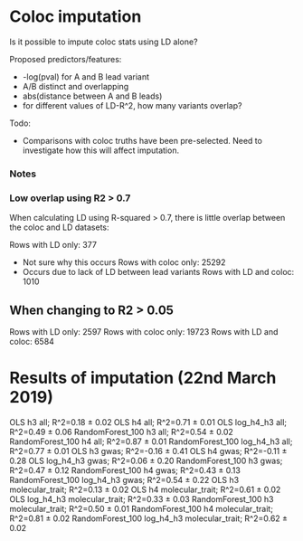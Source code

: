 Coloc imputation
================

Is it possible to impute coloc stats using LD alone?

Proposed predictors/features:
- -log(pval) for A and B lead variant
- A/B distinct and overlapping
- abs(distance between A and B leads)
- for different values of LD-R^2, how many variants overlap?

Todo:
- Comparisons with coloc truths have been pre-selected. Need to investigate how this will affect imputation.


### Notes

### Low overlap using R2 > 0.7

When calculating LD using R-squared > 0.7, there is little overlap between the coloc and LD datasets:

Rows with LD only:  377
- Not sure why this occurs
Rows with coloc only:  25292
- Occurs due to lack of LD between lead variants
Rows with LD and coloc:  1010

## When changing to R2 > 0.05

Rows with LD only:  2597
Rows with coloc only:  19723
Rows with LD and coloc:  6584

# Results of imputation (22nd March 2019)

OLS h3 all; R^2=0.18 ± 0.02
OLS h4 all; R^2=0.71 ± 0.01
OLS log_h4_h3 all; R^2=0.49 ± 0.06
RandomForest_100 h3 all; R^2=0.54 ± 0.02
RandomForest_100 h4 all; R^2=0.87 ± 0.01
RandomForest_100 log_h4_h3 all; R^2=0.77 ± 0.01
OLS h3 gwas; R^2=-0.16 ± 0.41
OLS h4 gwas; R^2=-0.11 ± 0.28
OLS log_h4_h3 gwas; R^2=0.06 ± 0.20
RandomForest_100 h3 gwas; R^2=0.47 ± 0.12
RandomForest_100 h4 gwas; R^2=0.43 ± 0.13
RandomForest_100 log_h4_h3 gwas; R^2=0.54 ± 0.22
OLS h3 molecular_trait; R^2=0.13 ± 0.02
OLS h4 molecular_trait; R^2=0.61 ± 0.02
OLS log_h4_h3 molecular_trait; R^2=0.33 ± 0.03
RandomForest_100 h3 molecular_trait; R^2=0.50 ± 0.01
RandomForest_100 h4 molecular_trait; R^2=0.81 ± 0.02
RandomForest_100 log_h4_h3 molecular_trait; R^2=0.62 ± 0.02
